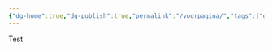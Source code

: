 ```yaml
---
{"dg-home":true,"dg-publish":true,"permalink":"/voorpagina/","tags":["gardenEntry"],"dgPassFrontmatter":true}
---
```


Test